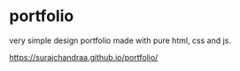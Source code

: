 # portfolio
very simple design portfolio made with pure html, css and js.


https://surajchandraa.github.io/portfolio/